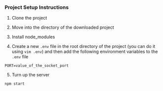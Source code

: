 ### Project Setup Instructions


1. Clone the project


2. Move into the directory of the downloaded project

3. Install node_modules

4. Create a new `.env` file in the root directory of the project (you can do it using `vim .env`) and then add the following environment variables to the `.env` file

```
PORT=value_of_the_socket_port
```

5. Turn up the server

```
npm start
```
